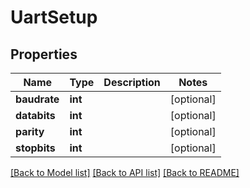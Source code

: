 # UartSetup


## Properties
Name | Type | Description | Notes
------------ | ------------- | ------------- | -------------
**baudrate** | **int** |  | [optional] 
**databits** | **int** |  | [optional] 
**parity** | **int** |  | [optional] 
**stopbits** | **int** |  | [optional] 

[[Back to Model list]](../README.md#documentation-for-models) [[Back to API list]](../README.md#documentation-for-api-endpoints) [[Back to README]](../README.md)


